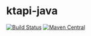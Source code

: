# ktapi-java
[![Build Status](https://travis-ci.com/125m125/ktapi-java.svg?branch=master)](https://travis-ci.com/125m125/ktapi-java)
[![Maven Central](https://maven-badges.herokuapp.com/maven-central/de.125m125.kt/ktapi/badge.svg)](https://maven-badges.herokuapp.com/maven-central/de.125m125.kt/ktapi)
